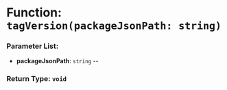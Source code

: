 # Function: `tagVersion(packageJsonPath: string)`

    

### Parameter List:

- **packageJsonPath**: `string` -- 


### Return Type: `void` 
